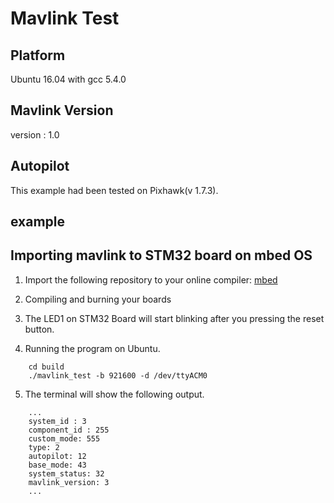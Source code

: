 # Mavlink Test
## Platform
Ubuntu 16.04 with gcc 5.4.0

## Mavlink Version
version : 1.0

## Autopilot
This example had been tested on Pixhawk(v 1.7.3).

## example




## Importing mavlink to STM32 board on mbed OS
1. Import the following repository to your online compiler:
[mbed](https://os.mbed.com/users/wupinxian/code/mavlink/)
2. Compiling and burning your boards

3. The LED1 on STM32 Board will start blinking after you pressing the reset button.

4. Running the program on Ubuntu.
```
	cd build 
	./mavlink_test -b 921600 -d /dev/ttyACM0
```
5. The terminal will show the following output.
```
	...
	system_id : 3
	component_id : 255
	custom_mode: 555
	type: 2
	autopilot: 12
	base_mode: 43
	system_status: 32
	mavlink_version: 3
	...
```








